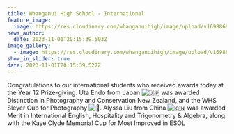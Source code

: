 ```yaml
---
title: Whanganui High School - International
feature_image:
  image: https://res.cloudinary.com/whanganuihigh/image/upload/v1698869811/News/WHS_International.jpg
news_author:
  date: 2023-11-01T20:15:39.503Z
image_gallery:
  - image: https://res.cloudinary.com/whanganuihigh/image/upload/v1698869823/News/WHS_International_2.jpg
show_in_slider: true
date: 2023-11-01T20:15:39.527Z
---
```

Congratulations to our international students who received awards today at the Year 12 Prize-giving. Uta Endo from Japan ![🇯🇵](https://static.xx.fbcdn.net/images/emoji.php/v9/t76/1/16/1f1ef_1f1f5.png) was awarded Distinction in [](<>)Photography and Conservation New Zealand, and the WHS Sleyer Cup for Photography ![📸](https://static.xx.fbcdn.net/images/emoji.php/v9/tde/1/16/1f4f8.png). Alyssa Liu from China ![🇨🇳](https://static.xx.fbcdn.net/images/emoji.php/v9/tc6/1/16/1f1e8_1f1f3.png) was awarded Merit in International English, Hospitality and Trigonometry & Algebra, along with the Kaye Clyde Memorial Cup for Most Improved in ESOL